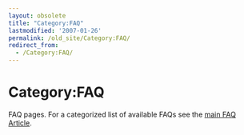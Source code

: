 ```yaml
---
layout: obsolete
title: "Category:FAQ"
lastmodified: '2007-01-26'
permalink: /old_site/Category:FAQ/
redirect_from:
  - /Category:FAQ/
---
```


Category:FAQ
============

FAQ pages. For a categorized list of available FAQs see the [main FAQ Article]({{site.github.url}}/old_site/FAQ "FAQ").


